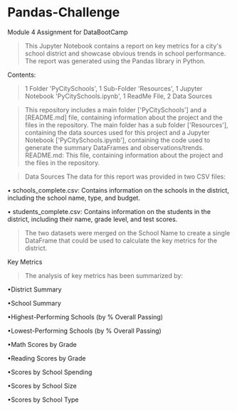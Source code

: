 # Pandas-Challenge
Module 4 Assignment for DataBootCamp
>This Jupyter Notebook contains a report on key metrics for a city's school district and showcase obvious trends in school performance. The report was generated using the Pandas library in Python.

Contents: 

>1 Folder 'PyCitySchools', 1 Sub-Folder 'Resources', 1 Jupyter Notebook 'PyCitySchools.ipynb', 1 ReadMe File, 2 Data Sources

>This repository includes a main folder ['PyCitySchools'] and a [README.md] file, containing information about the project and the files in the repository.
>The main folder has a sub folder ['Resources'], containing the data sources used for this project and a Jupyter Notebook ['PyCitySchools.ipynb'], containing the code used to generate the summary DataFrames and observations/trends.
>README.md: This file, containing information about the project and the files in the repository.

>Data Sources
>The data for this report was provided in two CSV files:

•	schools_complete.csv: Contains information on the schools in the district, including the school name, type, and budget.

•	students_complete.csv: Contains information on the students in the district, including their name, grade level, and test scores.

>The two datasets were merged on the School Name to create a single DataFrame that could be used to calculate the key metrics for the district.

Key Metrics
>The analysis of key metrics has been summarized by:

•District Summary

•School Summary

•Highest-Performing Schools (by % Overall Passing)

•Lowest-Performing Schools (by % Overall Passing)

•Math Scores by Grade

•Reading Scores by Grade

•Scores by School Spending

•Scores by School Size

•Scores by School Type




